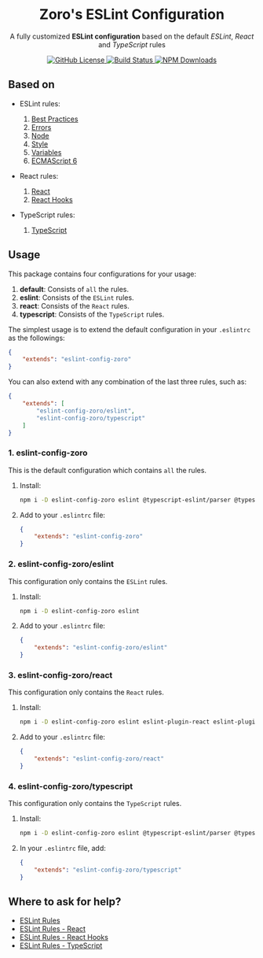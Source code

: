 <h1 align="center">Zoro's ESLint Configuration</h1>
<p align="center">A fully customized <b>ESLint configuration</b> based on the default <i>ESLint</i>, <i>React</i> and <i>TypeScript</i> rules</p>
<p align="center">
    <a href="https://github.com/nonoroazoro/eslint-config-zoro/blob/master/LICENSE">
        <img src="https://img.shields.io/npm/l/eslint-config-zoro.svg" alt="GitHub License" />
    </a>
    <a href="https://travis-ci.org/nonoroazoro/eslint-config-zoro">
        <img src="https://img.shields.io/travis/nonoroazoro/eslint-config-zoro/master.svg" alt="Build Status" />
    </a>
    <a href="https://www.npmjs.com/package/eslint-config-zoro">
        <img src="https://img.shields.io/npm/dw/eslint-config-zoro.svg" alt="NPM Downloads" />
    </a>
</p>


## Based on

- ESLint rules:
    1. [Best Practices](http://eslint.org/docs/rules/#best-practices)
    1. [Errors](http://eslint.org/docs/rules/#possible-errors)
    1. [Node](http://eslint.org/docs/rules/#nodejs-and-commonjs)
    1. [Style](http://eslint.org/docs/rules/#stylistic-issues)
    1. [Variables](http://eslint.org/docs/rules/#variables)
    1. [ECMAScript 6](http://eslint.org/docs/rules/#ecmascript-6)

- React rules:
    1. [React](https://github.com/yannickcr/eslint-plugin-react)
    1. [React Hooks](https://www.npmjs.com/package/eslint-plugin-react-hooks)

- TypeScript rules:
    1. [TypeScript](https://github.com/typescript-eslint/typescript-eslint/tree/master/packages/eslint-plugin/docs/rules)


## Usage

This package contains four configurations for your usage:

1. **default**: Consists of `all` the rules.
1. **eslint**: Consists of the `ESLint` rules.
1. **react**: Consists of the `React` rules.
1. **typescript**: Consists of the `TypeScript` rules.

The simplest usage is to extend the default configuration in your `.eslintrc` as the followings:

```json
{
    "extends": "eslint-config-zoro"
}
```

You can also extend with any combination of the last three rules, such as:

```json
{
    "extends": [
        "eslint-config-zoro/eslint",
        "eslint-config-zoro/typescript"
    ]
}
```

### 1. eslint-config-zoro

This is the default configuration which contains `all` the rules.

1. Install:

    ```sh
    npm i -D eslint-config-zoro eslint @typescript-eslint/parser @typescript-eslint/eslint-plugin eslint-plugin-react eslint-plugin-react-hooks
    ```

1. Add to your `.eslintrc` file:

    ```json
    {
        "extends": "eslint-config-zoro"
    }
    ```


### 2. eslint-config-zoro/eslint

This configuration only contains the `ESLint` rules.

1. Install:

    ```sh
    npm i -D eslint-config-zoro eslint
    ```

1. Add to your `.eslintrc` file:

    ```json
    {
        "extends": "eslint-config-zoro/eslint"
    }
    ```

### 3. eslint-config-zoro/react

This configuration only contains the `React` rules.

1. Install:

    ```sh
    npm i -D eslint-config-zoro eslint eslint-plugin-react eslint-plugin-react-hooks
    ```

1. Add to your `.eslintrc` file:

    ```json
    {
        "extends": "eslint-config-zoro/react"
    }
    ```

### 4. eslint-config-zoro/typescript

This configuration only contains the `TypeScript` rules.

1. Install:

    ```sh
    npm i -D eslint-config-zoro eslint @typescript-eslint/parser @typescript-eslint/eslint-plugin
    ```

1. In your `.eslintrc` file, add:

    ```json
    {
        "extends": "eslint-config-zoro/typescript"
    }
    ```


## Where to ask for help?

- [ESLint Rules](http://eslint.org/docs/rules/)
- [ESLint Rules - React](https://github.com/yannickcr/eslint-plugin-react)
- [ESLint Rules - React Hooks](https://www.npmjs.com/package/eslint-plugin-react-hooks)
- [ESLint Rules - TypeScript](https://github.com/typescript-eslint/typescript-eslint/tree/master/packages/eslint-plugin/docs/rules)
